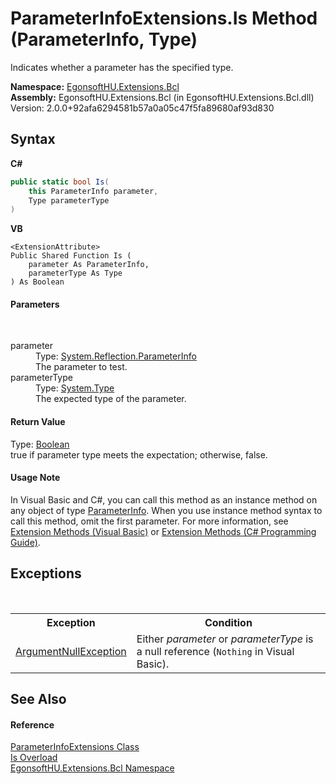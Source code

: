 # ParameterInfoExtensions.Is Method (ParameterInfo, Type)
 

Indicates whether a parameter has the specified type.

**Namespace:**&nbsp;<a href="N_EgonsoftHU_Extensions_Bcl.md">EgonsoftHU.Extensions.Bcl</a><br />**Assembly:**&nbsp;EgonsoftHU.Extensions.Bcl (in EgonsoftHU.Extensions.Bcl.dll) Version: 2.0.0+92afa6294581b57a0a05c47f5fa89680af93d830

## Syntax

**C#**<br />
``` C#
public static bool Is(
	this ParameterInfo parameter,
	Type parameterType
)
```

**VB**<br />
``` VB
<ExtensionAttribute>
Public Shared Function Is ( 
	parameter As ParameterInfo,
	parameterType As Type
) As Boolean
```


#### Parameters
&nbsp;<dl><dt>parameter</dt><dd>Type: <a href="https://docs.microsoft.com/dotnet/api/system.reflection.parameterinfo" target="_blank" rel="noopener noreferrer">System.Reflection.ParameterInfo</a><br />The parameter to test.</dd><dt>parameterType</dt><dd>Type: <a href="https://docs.microsoft.com/dotnet/api/system.type" target="_blank" rel="noopener noreferrer">System.Type</a><br />The expected type of the parameter.</dd></dl>

#### Return Value
Type: <a href="https://docs.microsoft.com/dotnet/api/system.boolean" target="_blank" rel="noopener noreferrer">Boolean</a><br />true if parameter type meets the expectation; otherwise, false.

#### Usage Note
In Visual Basic and C#, you can call this method as an instance method on any object of type <a href="https://docs.microsoft.com/dotnet/api/system.reflection.parameterinfo" target="_blank" rel="noopener noreferrer">ParameterInfo</a>. When you use instance method syntax to call this method, omit the first parameter. For more information, see <a href="https://docs.microsoft.com/dotnet/visual-basic/programming-guide/language-features/procedures/extension-methods" target="_blank" rel="noopener noreferrer">Extension Methods (Visual Basic)</a> or <a href="https://docs.microsoft.com/dotnet/csharp/programming-guide/classes-and-structs/extension-methods" target="_blank" rel="noopener noreferrer">Extension Methods (C# Programming Guide)</a>.

## Exceptions
&nbsp;<table><tr><th>Exception</th><th>Condition</th></tr><tr><td><a href="https://docs.microsoft.com/dotnet/api/system.argumentnullexception" target="_blank" rel="noopener noreferrer">ArgumentNullException</a></td><td>Either *parameter* or *parameterType* is a null reference (`Nothing` in Visual Basic).</td></tr></table>

## See Also


#### Reference
<a href="T_EgonsoftHU_Extensions_Bcl_ParameterInfoExtensions.md">ParameterInfoExtensions Class</a><br /><a href="Overload_EgonsoftHU_Extensions_Bcl_ParameterInfoExtensions_Is.md">Is Overload</a><br /><a href="N_EgonsoftHU_Extensions_Bcl.md">EgonsoftHU.Extensions.Bcl Namespace</a><br />